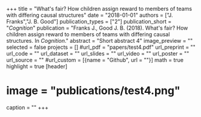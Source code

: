 +++
title = "What's fair? How children assign reward to members of teams with differing causal structures"
date = "2018-01-01"
authors = ["J. Franks","J. B. Good"]
publication_types = ["2"]
publication_short = "_Cognition_"
publication = "Franks J., Good J. B. (2018). What's fair? How children assign reward to members of teams with differing causal structures. In _Cognition_."
abstract = "Short abstract 4"
image_preview = ""
selected = false
projects = []
#url_pdf = "papers/test4.pdf"
url_preprint = ""
url_code = ""
url_dataset = ""
url_slides = ""
url_video = ""
url_poster = ""
url_source = ""
#url_custom = [{name = "Github", url = ""}]
math = true
highlight = true
[header]
# image = "publications/test4.png"
caption = ""
+++